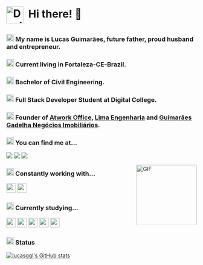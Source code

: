 
# <p> <img alt="Design Gif" src="https://media.giphy.com/media/povenlBAIz14s/giphy.gif" height="45" align="center"/>&nbsp; Hi there! 👋

### <img src="https://media2.giphy.com/media/QssGEmpkyEOhBCb7e1/giphy.gif?cid=ecf05e47a0n3gi1bfqntqmob8g9aid1oyj2wr3ds3mg700bl&rid=giphy.gif" width='20px' height='20px'> My name is Lucas Guimarães, future father, proud husband and entrepreneur.

### <img src="https://media2.giphy.com/media/QssGEmpkyEOhBCb7e1/giphy.gif?cid=ecf05e47a0n3gi1bfqntqmob8g9aid1oyj2wr3ds3mg700bl&rid=giphy.gif" width='20px' height='20px'> Current living in Fortaleza-CE-Brazil.

### <img src="https://media2.giphy.com/media/QssGEmpkyEOhBCb7e1/giphy.gif?cid=ecf05e47a0n3gi1bfqntqmob8g9aid1oyj2wr3ds3mg700bl&rid=giphy.gif" width='20px' height='20px'> Bachelor of Civil Engineering.

### <img src="https://media2.giphy.com/media/QssGEmpkyEOhBCb7e1/giphy.gif?cid=ecf05e47a0n3gi1bfqntqmob8g9aid1oyj2wr3ds3mg700bl&rid=giphy.gif" width='20px' height='20px'> Full Stack Developer Student at Digital College.

### <img src="https://media2.giphy.com/media/QssGEmpkyEOhBCb7e1/giphy.gif?cid=ecf05e47a0n3gi1bfqntqmob8g9aid1oyj2wr3ds3mg700bl&rid=giphy.gif" width='20px' height='20px'> Founder of **[Atwork Office](https://atworkoffice.com.br/)**<a>, **[Lima Engenharia](https://www.engenharialima.com/)**<a> and **[Guimarães Gadelha Negócios Imobiliários](https://www.lucasguimaraesimoveis.com.br/)**.


### <img src="https://media2.giphy.com/media/QssGEmpkyEOhBCb7e1/giphy.gif?cid=ecf05e47a0n3gi1bfqntqmob8g9aid1oyj2wr3ds3mg700bl&rid=giphy.gif" width='20px' height='20px'> You can find me at... 

<a href="mailto:lucasgarciaglima@gmail.com"><img src="https://img.shields.io/badge/Gmail-D14836?style=for-the-badge&logo=gmail&logoColor=white"></a>
<a href="https://instagram.com/lucasggl"><img src="https://img.shields.io/badge/-Instagram-%23E4405F?style=for-the-badge&logo=instagram&logoColor=white"></a>
<a href="https://www.linkedin.com/in/lucas-guimar%C3%A3es-144038b4/"><img src="https://img.shields.io/badge/-LinkedIn-%230077B5?style=for-the-badge&logo=linkedin&logoColor=white"></a>

<img align="right" alt="GIF" height="160px" src="https://media.giphy.com/media/du3J3cXyzhj75IOgvA/giphy.gif" />

### <img src="https://media2.giphy.com/media/QssGEmpkyEOhBCb7e1/giphy.gif?cid=ecf05e47a0n3gi1bfqntqmob8g9aid1oyj2wr3ds3mg700bl&rid=giphy.gif" width='20px' height='20px'> Constantly working with... 

<img src="https://img.shields.io/badge/Trello-0052CC?style=for-the-badge&logo=trello&logoColor=white" height="25"/></a> 
<img src="https://img.shields.io/badge/Microsoft_Excel-217346?style=for-the-badge&logo=microsoft-excel&logoColor=white" height="25"/>

### <img src="https://media2.giphy.com/media/QssGEmpkyEOhBCb7e1/giphy.gif?cid=ecf05e47a0n3gi1bfqntqmob8g9aid1oyj2wr3ds3mg700bl&rid=giphy.gif" width='20px' height='20px'> Currently studying... 

<img src="https://img.shields.io/badge/HTML5-E34F26?style=for-the-badge&logo=html5&logoColor=white" height="25"/></a>
<img src="https://img.shields.io/badge/CSS3-1572B6?style=for-the-badge&logo=css3&logoColor=white" height="25"/></a>
<img src="https://img.shields.io/badge/javascript-%23F7DF1E.svg?&style=for-the-badge&logo=javascript&logoColor=black" height="25"/></a>
<img src="https://img.shields.io/badge/react%20-%2320232a.svg?&style=for-the-badge&logo=react&logoColor=%2361DAFB" height="25"/></a>
<img src="https://img.shields.io/badge/bootstrap%20-%23563D7C.svg?&style=for-the-badge&logo=bootstrap&logoColor=white" height="25"/>

### <img src="https://media2.giphy.com/media/QssGEmpkyEOhBCb7e1/giphy.gif?cid=ecf05e47a0n3gi1bfqntqmob8g9aid1oyj2wr3ds3mg700bl&rid=giphy.gif" width='20px' height='20px'> Status
[![lucasggl's GitHub stats](https://github-readme-stats.vercel.app/api?username=lucasggl&show_icons=true&count_private=true&theme=codeSTACKr&title_color=00acee&icon_color=FF0000)](https://github.com/lucasggl)
